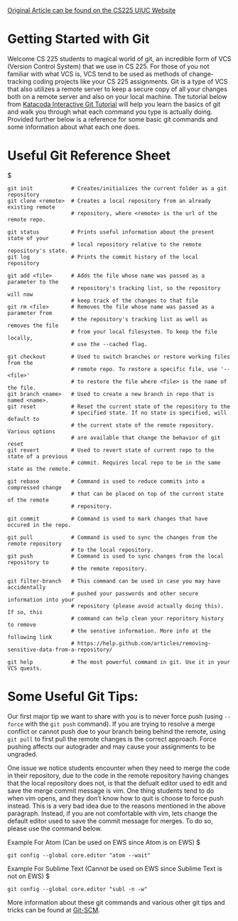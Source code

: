 [Original Article can be found on the CS225 UIUC Website](https://courses.engr.illinois.edu/cs225/sp2019//guides/git/)
# Getting Started with Git
Welcome CS 225 students to magical world of git, an incredible form of VCS (Version Control System) that we use in CS 225. For those of you not familiar with what VCS is, VCS tend to be used as methods of change-tracking coding projects like your CS 225 assignments. Git is a type of VCS that also utilizes a remote server to keep a secure copy of all your changes both on a remote server and also on your local machine. The tutorial below from [Katacoda Interactive Git Tutorial](https://www.katacoda.com/courses/git) will help you learn the basics of git and walk you through what each command you type is actually doing. Provided further below is a reference for some basic git commands and some information about what each one does.

# Useful Git Reference Sheet
$
```
git init            # Creates/initializes the current folder as a git repository 
git clone <remote>  # Creates a local repository from an already existing remote
                    # repository, where <remote> is the url of the remote repo.

git status          # Prints useful information about the present state of your
                    # local repository relative to the remote repository's state.
git log             # Prints the commit history of the local repository

git add <file>      # Adds the file whose name was passed as a parameter to the 
                    # repository's tracking list, so the repository will now 
                    # keep track of the changes to that file
git rm <file>       # Removes the file whose name was passed as a parameter from
                    # the repository's tracking list as well as removes the file
                    # from your local filesystem. To keep the file locally, 
                    # use the --cached flag.

git checkout        # Used to switch branches or restore working files from the 
                    # remote repo. To restore a specific file, use '-- <file>'
                    # to restore the file where <file> is the name of the file.
git branch <name>   # Used to create a new branch in repo that is named <name>.
git reset           # Reset the current state of the repository to the
                    # specified state. If no state is specified, will default to
                    # the current state of the remote repository. Various options
                    # are available that change the behavior of git reset
git revert          # Used to revert state of current repo to the state of a previous 
                    # commit. Requires local repo to be in the same state as the remote.

git rebase          # Command is used to reduce commits into a compressed change
                    # that can be placed on top of the current state of the remote
                    # repository.

git commit          # Command is used to mark changes that have occured in the repo.

git pull            # Command is used to sync the changes from the remote repository
                    # to the local repository.
git push            # Command is used to sync changes from the local repository to 
                    # the remote repository.

git filter-branch   # This command can be used in case you may have accidentally
                    # pushed your passwords and other secure information into your
                    # repository (please avoid actually doing this). If so, this 
                    # command can help clean your reporitory history to remove
                    # the senstive information. More info at the following link
                    # https://help.github.com/articles/removing-sensitive-data-from-a-repository/

git help            # The most powerful command in git. Use it in your VCS quests.
```
# Some Useful Git Tips:
Our first major tip we want to share with you is to never force push (using ``--force`` with the ``git push`` command). If you are trying to resolve a merge conflict or cannot push due to your branch being behind the remote, using ``git pull`` to first pull the remote changes is the correct approach. Force pushing affects our autograder and may cause your assignments to be ungraded.

One issue we notice students encounter when they need to merge the code in their repository, due to the code in the remote repository having changes that the local repository does not, is that the defualt editor used to edit and save the merge commit message is vim. One thing students tend to do when vim opens, and they don’t know how to quit is choose to force push instead. This is a very bad idea due to the reasons mentioned in the above paragraph. Instead, if you are not comfortable with vim, lets change the default editor used to save the commit message for merges. To do so, please use the command below.

Example For Atom (Can be used on EWS since Atom is on EWS)
$
```
git config --global core.editor "atom --wait"
```
Example For Sublime Text (Cannot be used on EWS since Sublime Text is not on EWS)
$
```
git config --global core.editor "subl -n -w"
```
More information about these git commands and various other git tips and tricks can be found at [Git-SCM](https://git-scm.com/docs).
